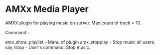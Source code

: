 AMXx Media Player
===================

AMXX plugin for playing music on server. Max count of track = 10.

Command :

amx_show_playlist - Menu of plugin
amx_stopplay - Stop music all users.
say /stop - User's command. Stop music.
